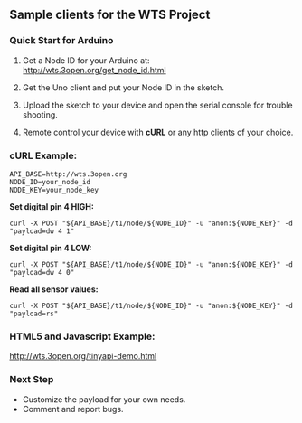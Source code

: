 ## Sample clients for the WTS Project ##

### Quick Start for Arduino ###

1. Get a Node ID for your Arduino at:
http://wts.3open.org/get_node_id.html

2. Get the Uno client and put your Node ID in the sketch.

3. Upload the sketch to your device and open the serial console for trouble shooting.

4. Remote control your device with **cURL** or any http clients of your choice.

### cURL Example:

```
API_BASE=http://wts.3open.org
NODE_ID=your_node_id
NODE_KEY=your_node_key
```

__Set digital pin 4 HIGH:__

``` curl -X POST "${API_BASE}/t1/node/${NODE_ID}" -u "anon:${NODE_KEY}" -d "payload=dw 4 1" ```

__Set digital pin 4 LOW:__

``` curl -X POST "${API_BASE}/t1/node/${NODE_ID}" -u "anon:${NODE_KEY}" -d "payload=dw 4 0" ```

__Read all sensor values:__

``` curl -X POST "${API_BASE}/t1/node/${NODE_ID}" -u "anon:${NODE_KEY}" -d "payload=rs" ```


### HTML5 and Javascript Example:

<a href="http://wts.3open.org/tinyapi-demo.html" target="_blank">
    http://wts.3open.org/tinyapi-demo.html
</a>

### Next Step ###

* Customize the payload for your own needs.
* Comment and report bugs.
